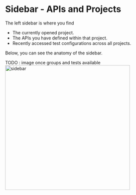# Sidebar - APIs and Projects

The left sidebar is where you find

- The currently opened project.
- The APIs you have defined within that project.
- Recently accessed test configurations across all projects.

Below, you can see the anatomy of the sidebar.

TODO : image once groups and tests available
<img src="sidebar.png" width="400" alt="sidebar"/>